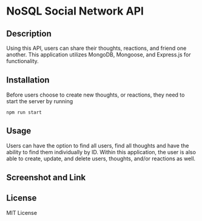 # NoSQL Social Network API

## Description
Using this API, users can share their thoughts, reactions, and friend one another. This application utilizes MongoDB, Mongoose, and Express.js for functionality.

## Installation 
Before users choose to create new thoughts, or reactions, they need to start the server by running 

`npm run start`

## Usage 
Users can have the option to find all users, find all thoughts and have the ability to find them individually by ID. Within this application, the user is also able to create, update, and delete users, thoughts, and/or reactions as well.

## Screenshot and Link

## License
MIT License 